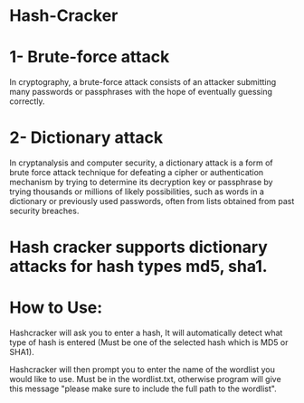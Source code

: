 # Hash-Cracker

# 1- Brute-force attack
In cryptography, a brute-force attack consists of an attacker submitting many passwords or passphrases with the hope of  eventually guessing correctly.

# 2- Dictionary attack
In cryptanalysis and computer security, a dictionary attack is a form of brute force attack technique for defeating a cipher or authentication mechanism by trying to determine its decryption key or passphrase by trying thousands or millions of likely possibilities, such as words in a dictionary or previously used passwords, often from lists obtained from past security breaches.

# Hash cracker supports dictionary attacks for hash types md5, sha1.

# How to Use:

Hashcracker will ask you to enter a hash, It will automatically detect what type of hash is entered (Must be one of the selected hash which is MD5 or SHA1).

Hashcracker will then prompt you to enter the name of the wordlist you would like to use. Must be in the wordlist.txt, otherwise program will give this message "please make sure to include the full path to the wordlist".
